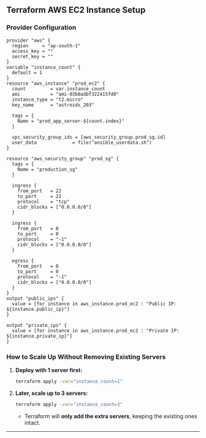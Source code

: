 ## Terraform AWS EC2 Instance Setup

### Provider Configuration
```hcl
provider "aws" {
  region     = "ap-south-1"
  access_key = ""
  secret_key = ""
}
variable "instance_count" {
  default = 1 
}
resource "aws_instance" "prod_ec2" {
  count         = var.instance_count
  ami           = "ami-03b8adbf322415fd0"
  instance_type = "t2.micro"
  key_name      = "astroids_203"

  tags = {
    Name = "prod_app_server-${count.index}"
  }

  vpc_security_group_ids = [aws_security_group.prod_sg.id]
  user_data             = file("ansible_userdata.sh")
}

resource "aws_security_group" "prod_sg" {
  tags = {
    Name = "production_sg"
  }

  ingress {
    from_port   = 22
    to_port     = 22
    protocol    = "tcp"
    cidr_blocks = ["0.0.0.0/0"]
  }

  ingress {
    from_port   = 0
    to_port     = 0
    protocol    = "-1"
    cidr_blocks = ["0.0.0.0/0"]
  }

  egress {
    from_port   = 0
    to_port     = 0
    protocol    = "-1"
    cidr_blocks = ["0.0.0.0/0"]
  }
}
output "public_ips" {
  value = [for instance in aws_instance.prod_ec2 : "Public IP: ${instance.public_ip}"]
}

output "private_ips" {
  value = [for instance in aws_instance.prod_ec2 : "Private IP: ${instance.private_ip}"]
}
```

### How to Scale Up Without Removing Existing Servers
1. **Deploy with 1 server first:**
   ```sh
   terraform apply -var="instance_count=1"
   ```
2. **Later, scale up to 3 servers:**
   ```sh
   terraform apply -var="instance_count=3"
   ```
   - Terraform will **only add the extra servers**, keeping the existing ones intact.

---